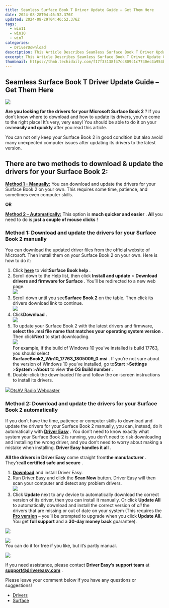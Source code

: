 ```yaml
---
title: Seamless Surface Book T Driver Update Guide – Get Them Here
date: 2024-08-28T04:46:52.376Z
updated: 2024-08-29T04:46:52.376Z
tags:
  - win11
  - win10
  - win7
categories:
  - DriverDownload
description: This Article Describes Seamless Surface Book T Driver Update Guide – Get Them Here
excerpt: This Article Describes Seamless Surface Book T Driver Update Guide – Get Them Here
thumbnail: https://thmb.techidaily.com/f17f33138f47cc809c1c7740ec4a954bd7d355028092c16b39a2af30bc8bac07.jpg
---
```


## Seamless Surface Book T Driver Update Guide – Get Them Here

![](https://images.drivereasy.com/wp-content/uploads/2018/12/Snap713-300x208.png)

 **Are you looking for the drivers for your Microsoft Surface Book 2** ? If you don’t know where to download and how to update its drivers, you’ve come to the right place! It’s very, very easy! You should be able to do it on your own**easily and quickly** after you read this article.  

 You can not only keep your Surface Book 2 in good condition but also avoid many unexpected computer issues after updating its drivers to the latest version.

## **There are two methods to download & update the drivers for your Surface Book 2:**

[**Method 1 – Manually:**](https://tools.techidaily.com/drivereasy/download/) You can download and update the drivers for your Surface Book 2 on your own. This requires some time, patience, and sometimes even computer skills.

**OR**

[**Method 2 – Automatically:**](https://tools.techidaily.com/drivereasy/download/) This option is **much quicker and easier** . **All**   you need to do is **just a couple of mouse clicks** !

### Method 1: Download and update the drivers for your Surface Book 2 manually

 You can download the updated driver files from the official website of Microsoft. Then install them on your Surface Book 2 on your own. Here is how to do it:

1. Click **[here](https://support.microsoft.com/en-us/hub/4295272/surface-book-products-help)**  to visit**Surface Book help** .
2. Scroll down to the Help list, then click   **Install and update**  \> **Download drivers and firmware for Surface**  . You’ll be redirected to a new web page.  
![](https://images.drivereasy.com/wp-content/uploads/2018/12/Snap715.png)
3. Scroll down until you see**Surface Book 2** on the table. Then click its drivers download link to continue.  
![](https://images.drivereasy.com/wp-content/uploads/2018/12/Snap716.png)
4. Click**Download** .  
![](https://images.drivereasy.com/wp-content/uploads/2018/12/Snap717.png)
5. To update your Surface Book 2 with the latest drivers and firmware, **select the .msi file name that matches your operating system version** . Then click**Next** to start downloading.  
![](https://images.drivereasy.com/wp-content/uploads/2018/12/Snap718.png)  
 For example, if the build of Windows 10 you’ve installed is build 17763, you should select  
**SurfaceBook2\_Win10\_17763\_1805009\_0.msi** . If you’re not sure about the version of Windows 10 you’ve installed, go to**Start** \>**Settings** \>**System** \>**About** to view **the OS Build number** .
6. Double-click the downloaded file and follow the on-screen instructions to install its drivers.

<!-- affiliate ads begin -->
<a href="https://otszone.ots7.com/order/checkout.php?PRODS=4713322&QTY=1&AFFILIATE=108875&CART=1"><img src="https://green.ots7.com/screenshots/OtsAV/OtsAVRadio1.90-300x188.jpg" border="0">OtsAV Radio Webcaster</a>
<!-- affiliate ads end -->
### Method 2: Download and update the drivers for your Surface Book 2 automatically

 If you don’t have the time, patience or computer skills to download and update the drivers for your Surface Book 2 manually, you can, instead, do it automatically with **[Driver Easy](https://tools.techidaily.com/drivereasy/download/)**  .  You don’t need to know exactly what system your Surface Book 2 is running, you don’t need to risk downloading and installing the wrong driver, and you don’t need to worry about making a mistake when installing. **Driver Easy handles it all** .

**All the drivers in Driver Easy** come straight from**the manufacturer** . They‘re**all certified safe and secure** .

1. **[Download](https://tools.techidaily.com/drivereasy/download/)**  and install Driver Easy.
2. Run Driver Easy and click the **Scan Now**  button. Driver Easy will then scan your computer and detect any problem drivers.  
![](https://images.drivereasy.com/wp-content/uploads/2018/12/Snap719.png)
3. Click **Update**  next to any device to automatically download the correct version of its driver, then you can install it manually. Or click **Update All**  to automatically download and install the correct version of _all_  the drivers that are missing or out of date on your system (This requires the **[Pro version](https://tools.techidaily.com/drivereasy/download/)**  – you’ll be prompted to upgrade when you click **Update All.** You get **full support**  and a **30-day money back**  guarantee).  
<!-- affiliate ads begin -->
<a href="https://store.iobit.com/order/checkout.php?PRODS=4596923&QTY=1&AFFILIATE=108875&CART=1"><img src="https://secure.avangate.com/images/merchant/184260348236f9554fe9375772ff966e/ascscan_468X60.png" border="0"></a>
<!-- affiliate ads end -->
![](https://images.drivereasy.com/wp-content/uploads/2018/12/Snap720.png)  
 You can do it for free if you like, but it’s partly manual.  
<!-- affiliate ads begin -->
<a href="https://store.absolute.com/order/checkout.php?PRODS=4601998&QTY=1&AFFILIATE=108875&CART=1"><img src="https://secure.avangate.com/images/merchant/ef70e26a0b5da778eda3f48014d087cd/728x90_larger-shield.jpg" border="0"></a>
<!-- affiliate ads end -->
 If you need assistance, please contact **Driver Easy’s support team** at **[support@drivereasy.com](https://tools.techidaily.com/drivereasy/download/)**  .

 Please leave your comment below if you have any questions or suggestions!

* [Drivers](https://tools.techidaily.com/drivereasy/download/)
* [Surface](https://tools.techidaily.com/drivereasy/download/)

<ins class="adsbygoogle"
     style="display:block"
     data-ad-format="autorelaxed"
     data-ad-client="ca-pub-7571918770474297"
     data-ad-slot="1223367746"></ins>



<ins class="adsbygoogle"
     style="display:block"
     data-ad-client="ca-pub-7571918770474297"
     data-ad-slot="8358498916"
     data-ad-format="auto"
     data-full-width-responsive="true"></ins>


